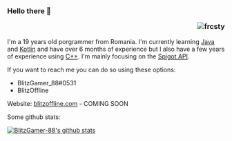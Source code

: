### Hello there 👋 <p align="right"> <img src="https://komarev.com/ghpvc/?username=blitzgamer-88" alt="frcsty" /> </p>

I'm a 19 years old porgrammer from Romania.
I'm currently learning [Java](https://www.java.com) and [Kotlin](https://kotlinlang.org) and have over 6 months of experience but I also have a few years of experience using [C++](https://www.cplusplus.com).
I'm mainly focusing on the [Spigot API](https://hub.spigotmc.org/javadocs/bukkit/).

If you want to reach me you can do so using these options:

-  BlitzGamer_88#0531
-  BlitzOffline

Website: [blitzoffline.com](https://blitzoffline.com) - COMING SOON



Some github stats:

[![BlitzGamer-88's github stats](https://github-readme-stats.vercel.app/api?username=BlitzGamer-88&count_private=true&show_icons=true&theme=radical)](https://github.com/anuraghazra/github-readme-stats)
